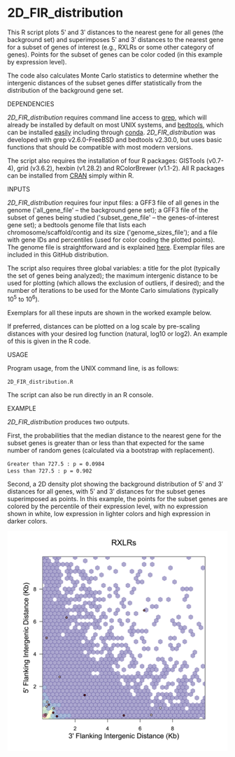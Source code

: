 # 2D_FIR_distribution

This R script plots 5ʹ and 3ʹ distances to the nearest gene for all genes (the background set) and superimposes 5ʹ and 3ʹ distances to the nearest gene for a subset of genes of interest (e.g., RXLRs or some other category of genes).  Points for the subset of genes can be color coded (in this example by expression level).

The code also calculates Monte Carlo statistics to determine whether the intergenic distances of the subset genes differ statistically from the distribution of the background gene set.


DEPENDENCIES

*2D_FIR_distribution* requires command line access to [grep](https://www.gnu.org/software/grep/manual/grep.html), which will already be installed by default on most UNIX systems, and [bedtools](https://bedtools.readthedocs.io/en/latest/), which can be installed [easily](https://bedtools.readthedocs.io/en/latest/content/installation.html) including through [conda](https://anaconda.org/bioconda/bedtools).  *2D_FIR_distribution* was developed with grep v2.6.0-FreeBSD and bedtools v2.30.0, but uses basic functions that should be compatible with most modern versions.

The script also requires the installation of four R packages: GISTools (v0.7-4), grid (v3.6.2), hexbin (v1.28.2) and RColorBrewer (v1.1-2).  All R packages can be installed from [CRAN](https://cran.r-project.org) simply within R.


INPUTS

*2D_FIR_distribution* requires four input files: a GFF3 file of all genes in the genome ('all_gene_file' – the background gene set); a GFF3 file of the subset of genes being studied ('subset_gene_file' – the genes-of-interest gene set); a bedtools genome file that lists each chromosome/scaffold/contig and its size ('genome_sizes_file'); and a file with gene IDs and percentiles (used for color coding the plotted points).  The genome file is straightforward and is explained [here](https://bedtools.readthedocs.io/en/latest/content/overview.html#what-is-a-genome-file).  Exemplar files are included in this GitHub distribution.

The script also requires three global variables: a title for the plot (typically the set of genes being analyzed); the maximum intergenic distance to be used for plotting (which allows the exclusion of outliers, if desired); and the number of iterations to be used for the Monte Carlo simulations (typically 10<sup>5</sup> to 10<sup>6</sup>).

Exemplars for all these inputs are shown in the worked example below.

If preferred, distances can be plotted on a log scale by pre-scaling distances with your desired log function (natural, log10 or log2).  An example of this is given in the R code.


USAGE

Program usage, from the UNIX command line, is as follows:

```
2D_FIR_distribution.R
```

The script can also be run directly in an R console.


EXAMPLE

*2D_FIR_distribution* produces two outputs.

First, the probabilities that the median distance to the nearest gene for the subset genes is greater than or less than that expected for the same number of random genes (calculated via a bootstrap with replacement).

```
Greater than 727.5 : p = 0.0984
Less than 727.5 : p = 0.902
```

Second, a 2D density plot showing the background distribution of 5ʹ and 3ʹ distances for all genes, with 5ʹ and 3ʹ distances for the subset genes superimposed as points.  In this example, the points for the subset genes are colored by the percentile of their expression level, with no expression shown in white, low expression in lighter colors and high expression in darker colors.

![Example Simulation Figure](example_plot.jpg)

